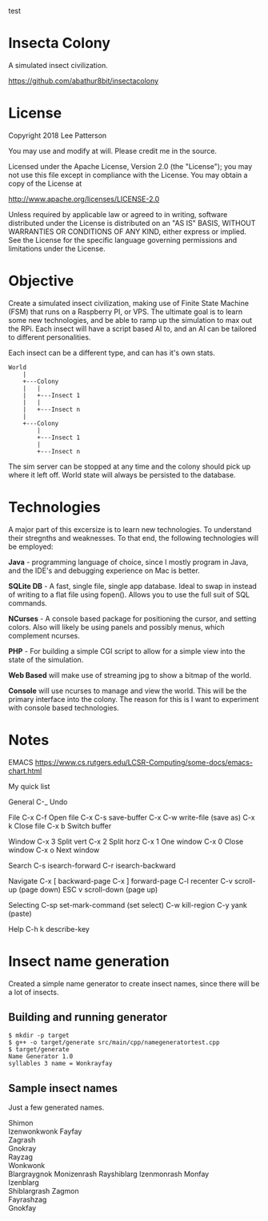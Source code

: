 test

# Insecta Colony
A simulated insect civilization. 

<https://github.com/abathur8bit/insectacolony>

# License
Copyright 2018 Lee Patterson

You may use and modify at will. Please credit me in the source.

Licensed under the Apache License, Version 2.0 (the "License");
you may not use this file except in compliance with the License.
You may obtain a copy of the License at

   http://www.apache.org/licenses/LICENSE-2.0

Unless required by applicable law or agreed to in writing, software
distributed under the License is distributed on an "AS IS" BASIS,
WITHOUT WARRANTIES OR CONDITIONS OF ANY KIND, either express or implied.
See the License for the specific language governing permissions and
limitations under the License.


# Objective 
Create a simulated insect civilization, making use of Finite State Machine (FSM) that runs on a Raspberry PI, or VPS. 
The ultimate goal is to learn some new technologies, and be able to ramp up the simulation to max out the RPi. Each 
insect will have a script based AI to, and an AI can be tailored to different personalities.

Each insect can be a different type, and can has it's own stats.

    World
        |
        +---Colony
        |   |
        |   +---Insect 1
        |   |
        |   +---Insect n
        |
        +---Colony
            |
            +---Insect 1
            |
            +---Insect n

The sim server can be stopped at any time and the colony should pick up where it left off. World state will always be 
persisted to the database.


# Technologies 
A major part of this excersize is to learn new technologies. To understand their stregnths and weaknesses. To that end, 
the following technologies will be employed:

**Java** - programming language of choice, since I mostly program in Java, and the IDE's and debugging experience on Mac 
is better.

**SQLite DB** - A fast, single file, single app database. Ideal to swap in instead of writing to a flat file using 
fopen(). Allows you to use the full suit of SQL commands. 

**NCurses** - A console based package for positioning the cursor, and setting colors. Also will likely be using panels 
and possibly menus, which complement ncurses.

**PHP** - For building a simple CGI script to allow for a simple view into the state of the simulation.

**Web Based** will make use of streaming jpg to show a bitmap of the world. 

**Console** will use ncurses to manage and view the world. This will be the primary interface into the colony. The 
reason for this is I want to experiment with console based technologies.


# Notes 

EMACS
https://www.cs.rutgers.edu/LCSR-Computing/some-docs/emacs-chart.html

My quick list

General
C-_      Undo

File
C-x C-f  Open file
C-x C-s  save-buffer
C-x C-w  write-file (save as)
C-x k    Close file
C-x b    Switch buffer

Window
C-x 3    Split vert
C-x 2    Split horz
C-x 1    One window
C-x 0    Close window
C-x o    Next window

Search
C-s      isearch-forward
C-r      isearch-backward

Navigate
C-x [    backward-page
C-x ]    forward-page
C-l      recenter
C-v      scroll-up (page down)
ESC v    scroll-down (page up)


Selecting
C-sp     set-mark-command (set select)
C-w      kill-region
C-y      yank (paste)

Help
C-h k    describe-key




# Insect name generation
Created a simple name generator to create insect names, since there will be a lot of insects.

## Building and running generator
```
$ mkdir -p target
$ g++ -o target/generate src/main/cpp/namegeneratortest.cpp
$ target/generate 
Name Generator 1.0
syllables 3 name = Wonkrayfay
```

## Sample insect names 
Just a few generated names.

Shimon      
Izenwonkwonk
Fayfay      
Zagrash     
Gnokray     
Rayzag      
Wonkwonk    
Blargraygnok
Monizenrash 
Rayshiblarg 
Izenmonrash 
Monfay      
Izenblarg   
Shiblargrash
Zagmon      
Fayrashzag  
Gnokfay     


